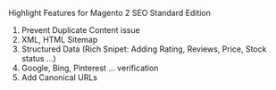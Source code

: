 Highlight Features for Magento 2 SEO Standard Edition
1. Prevent Duplicate Content issue
2. XML, HTML Sitemap
3. Structured Data (Rich Snipet: Adding Rating, Reviews, Price, Stock status ...)
4. Google, Bing, Pinterest ... verification
5. Add Canonical URLs